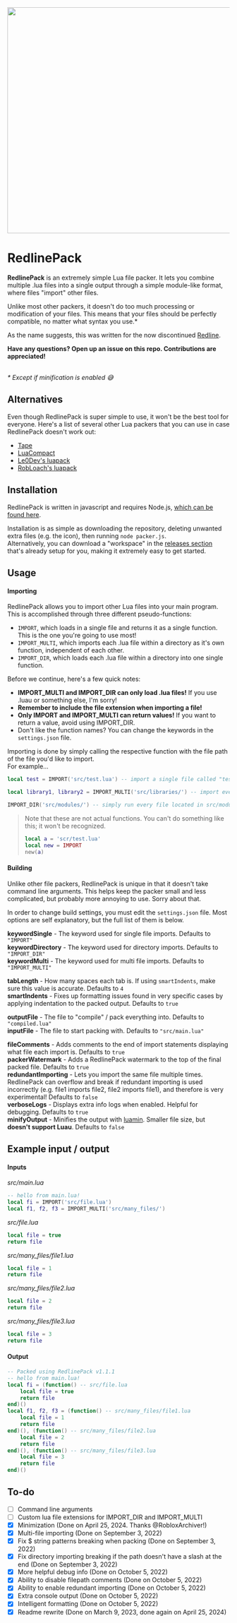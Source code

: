 <div align="center">
    <img src="https://github.com/topitbopit/RedlinePack/raw/main/logo.png" width="512"></img>
</div>  

# RedlinePack  
**RedlinePack** is an extremely simple Lua file packer. It lets you combine multiple .lua files into a single output through a simple module-like format, where files "import" other files.  

Unlike most other packers, it doesn't do too much processing or modification of your files. This means that your files should be perfectly compatible, no matter what syntax you use.*  

As the name suggests, this was written for the now discontinued [Redline](https://github.com/topitbopit/Redline).  

**Have any questions? Open up an issue on this repo. Contributions are appreciated!**  
<br/>

_* Except if minification is enabled 😅_  
## Alternatives
Even though RedlinePack is super simple to use, it won't be the best tool for everyone. Here's a list of several other Lua packers that you can use in case RedlinePack doesn't work out:  

 - [Tape](https://github.com/Belkworks/tape)  
 - [LuaCompact](https://github.com/Parritz/LuaCompact)  
 - [Le0Dev's luapack](https://github.com/Le0Developer/luapack)  
 - [RobLoach's luapack](https://github.com/RobLoach/luapack)  

## Installation  
RedlinePack is written in javascript and requires Node.js, [which can be found here](https://nodejs.org/en/download/).  

Installation is as simple as downloading the repository, deleting unwanted extra files (e.g. the icon), then running `node packer.js`.  
Alternatively, you can download a "workspace" in the [releases section](https://github.com/topitbopit/RedlinePack/releases) that's already setup for you, making it extremely easy to get started.  

## Usage  

#### Importing  
RedlinePack allows you to import other Lua files into your main program. This is accomplished through three different pseudo-functions:  
- `IMPORT`, which loads in a single file and returns it as a single function. This is the one you're going to use most!  
- `IMPORT_MULTI`, which imports each .lua file within a directory as it's own function, independent of each other.      
- `IMPORT_DIR`, which loads each .lua file within a directory into one single function.  

Before we continue, here's a few quick notes:  
 - **IMPORT_MULTI and IMPORT_DIR can only load .lua files!** If you use .luau or something else, I'm sorry!  
 - **Remember to include the file extension when importing a file!**  
 - **Only IMPORT and IMPORT_MULTI can return values!** If you want to return a value, avoid using IMPORT_DIR.  
 - Don't like the function names? You can change the keywords in the `settings.json` file.  

Importing is done by simply calling the respective function with the file path of the file you'd like to import.  
For example...  
```lua
local test = IMPORT('src/test.lua') -- import a single file called "test.lua"  

local library1, library2 = IMPORT_MULTI('src/libraries/') -- import every .lua file located in src/libraries/ as several variables  

IMPORT_DIR('src/modules/') -- simply run every file located in src/modules/  
```
> Note that these are not actual functions. You can't do something like this; it won't be recognized.  
> ```lua
> local a = 'scr/test.lua'
> local new = IMPORT
> new(a)
> ```

#### Building
Unlike other file packers, RedlinePack is unique in that it doesn't take command line arguments. This helps keep the packer small and less complicated, but probably more annoying to use. Sorry about that.  

In order to change build settings, you must edit the `settings.json` file. Most options are self explanatory, but the full list of them is below.  

**keywordSingle** - The keyword used for single file imports. Defaults to `"IMPORT"`  
**keywordDirectory** - The keyword used for directory imports. Defaults to `"IMPORT_DIR"`  
**keywordMulti** - The keyword used for multi file imports. Defaults to `"IMPORT_MULTI"`  

**tabLength** - How many spaces each tab is. If using `smartIndents`, make sure this value is accurate. Defaults to `4`  
**smartIndents** - Fixes up formatting issues found in very specific cases by applying indentation to the packed output. Defaults to `true`  

**outputFile** - The file to "compile" / pack everything into. Defaults to `"compiled.lua"`  
**inputFile** - The file to start packing with. Defaults to `"src/main.lua"`  

**fileComments** - Adds comments to the end of import statements displaying what file each import is. Defaults to `true`  
**packerWatermark** - Adds a RedlinePack watermark to the top of the final packed file. Defaults to `true`  
**redundantImporting** - Lets you import the same file multiple times. RedlinePack can overflow and break if redundant importing is used incorrectly (e.g. file1 imports file2, file2 imports file1), and therefore is very experimental! Defaults to `false`  
**verboseLogs** - Displays extra info logs when enabled. Helpful for debugging. Defaults to `true`  
**minifyOutput** - Minifies the output with [luamin](https://github.com/mathiasbynens/luamin/tree/master). Smaller file size, but **doesn't support Luau**. Defaults to `false`  

## Example input / output  
#### Inputs  
*src/main.lua*  
```lua
-- hello from main.lua!
local fi = IMPORT('src/file.lua')
local f1, f2, f3 = IMPORT_MULTI('src/many_files/')
```  
*src/file.lua*  
```lua
local file = true
return file
```
*src/many_files/file1.lua*  
```lua
local file = 1
return file
```
*src/many_files/file2.lua*  
```lua
local file = 2
return file
```
*src/many_files/file3.lua*  
```lua
local file = 3
return file
```
#### Output     
```lua
-- Packed using RedlinePack v1.1.1
-- hello from main.lua!
local fi = (function() -- src/file.lua
    local file = true
    return file
end)()
local f1, f2, f3 = (function() -- src/many_files/file1.lua
    local file = 1
    return file
end)(), (function() -- src/many_files/file2.lua
    local file = 2
    return file
end)(), (function() -- src/many_files/file3.lua
    local file = 3
    return file
end)()
```

## To-do  
 - [ ] Command line arguments  
 - [ ] Custom lua file extensions for IMPORT_DIR and IMPORT_MULTI  
 - [x] Minimization (Done on April 25, 2024. Thanks @RobloxArchiver!)  
 - [x] Multi-file importing (Done on September 3, 2022)  
 - [x] Fix $ string patterns breaking when packing (Done on September 3, 2022)  
 - [x] Fix directory importing breaking if the path doesn't have a slash at the end (Done on September 3, 2022)  
 - [x] More helpful debug info (Done on October 5, 2022)  
 - [x] Ability to disable filepath comments (Done on October 5, 2022)  
 - [x] Ability to enable redundant importing (Done on October 5, 2022)  
 - [x] Extra console output (Done on October 5, 2022)  
 - [x] Intelligent formatting (Done on October 5, 2022)  
 - [x] Readme rewrite (Done on March 9, 2023, done again on April 25, 2024)  
